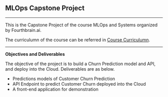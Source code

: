 ## MLOps Capstone Project
---
This is the Capstone Project of the course MLOps and Systems organized by Fourthbrain.ai.

The curriculumn of the course can be referred in [Course Curriculumn](https://www.fourthbrain.ai/curriculum#mlops-curriculum).

---
**Objectives and Deliverables**

The objective of the project is to build a Churn Prediction model and API, and deploy into the Cloud. Deliverables are as below.

* Predictions models of Customer Churn Prediction
* API Endpoint to predict Customer Churn deployed into the Cloud
* A front-end application for demonstration
